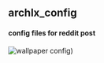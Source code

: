 ## archlx_config

#### config files for reddit post


![wallpaper config](https://i.redd.it/41p9p88hlrpb1.png))

